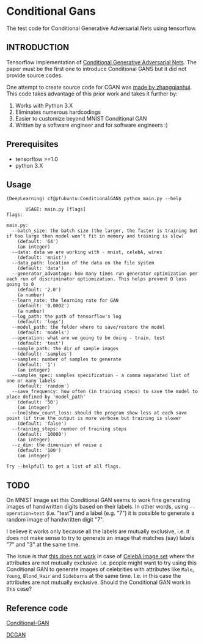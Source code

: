 # Conditional Gans
The test code for Conditional Generative Adversarial Nets using tensorflow.

## INTRODUCTION

Tensorflow implementation of [Conditional Generative Adversarial Nets](https://arxiv.org/abs/1411.1784).
The paper must be the first one to introduce Conditional GANS but it did not provide source codes.

One attempt to create source code for CGAN was [made by zhangqianhui](https://github.com/zhangqianhui/Conditional-GAN/).
This code takes advantage of this prior work and takes it further by:
1. Works with Python 3.X
1. Eliminates numerous hardcodings
1. Easier to customize beyond MNIST Conditional GAN
1. Written by a software engineer and for software engineers :)

## Prerequisites
- tensorflow >=1.0
- python 3.X

## Usage
```  
(DeepLearning) cf@pfubuntu:ConditionalGAN$ python main.py --help

       USAGE: main.py [flags]
flags:

main.py:
  --batch_size: the batch size (the larger, the faster is training but if too large then model won't fit in memory and training is slow)
    (default: '64')
    (an integer)
  --data: data we are working with - mnist, celebA, wines
    (default: 'mnist')
  --data_path: location of the data on the file system
    (default: 'data')
  --generator_advantage: how many times run generator optimization per each run of discriminator optiomization. This helps prevent D loss going to 0
    (default: '2.0')
    (a number)
  --learn_rate: the learning rate for GAN
    (default: '0.0002')
    (a number)
  --log_path: the path of tensorflow's log
    (default: 'logs')
  --model_path: the folder where to save/restore the model
    (default: 'models')
  --operation: what are we going to be doing - train, test
    (default: 'test')
  --sample_path: the dir of sample images
    (default: 'samples')
  --samples: number of samples to generate
    (default: '1')
    (an integer)
  --samples_spec: samples specification - a comma separated list of one or many labels
    (default: 'random')
  --save_frequency: how often (in training steps) to save the model to place defined by 'model_path'
    (default: '50')
    (an integer)
  --[no]show_count_loss: should the program show less at each save point (if true the output is more verbose but training is slower
    (default: 'false')
  --training_steps: number of training steps
    (default: '10000')
    (an integer)
  --z_dim: the dimension of noise z
    (default: '100')
    (an integer)

Try --helpfull to get a list of all flags.
```

## TODO
On MNIST image set this Conditional GAN seems to work fine generating images of handwritten digits based on their labels. In other words, using `--operation=test` (i.e. "test") and a label (e.g. "7") it is possible to generate a random image of handwritten digit "7". 

I believe it works only because all the labels are mutually exclusive, i.e. it does not make sense to try to generate an image that matches (say) labels "7" and "3" at the same time.

The issue is that [this does not work](http://prntscr.com/lcjoxo) in case of [CelebA image set](http://mmlab.ie.cuhk.edu.hk/projects/CelebA.html) where the attributes are not mutually exclusive. i.e. people might want to try using this Conditional GAN to generate images of celebrities with attributes like `Male`, `Young`, `Blond_Hair` and `Sideburns` at the same time. I.e. in this case the attributes are not mutually exclusive. Should the Conditional GAN work in this case?

## Reference code
[Conditional-GAN](https://github.com/zhangqianhui/Conditional-GAN/)

[DCGAN](https://github.com/carpedm20/DCGAN-tensorflow)
